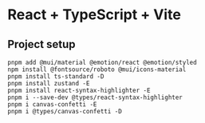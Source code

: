 # React + TypeScript + Vite

## Project setup

    pnpm add @mui/material @emotion/react @emotion/styled
    npm install @fontsource/roboto @mui/icons-material
    pnpm install ts-standard -D
    pnpm install zustand -E
    pnpm install react-syntax-highlighter -E
    pnpm i --save-dev @types/react-syntax-highlighter
    pnpm i canvas-confetti -E
    pnpm i @types/canvas-confetti -D
